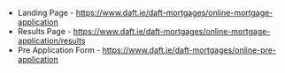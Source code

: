 
* Landing Page - https://www.daft.ie/daft-mortgages/online-mortgage-application
* Results Page - https://www.daft.ie/daft-mortgages/online-mortgage-application/results
* Pre Application Form - https://www.daft.ie/daft-mortgages/online-pre-application
